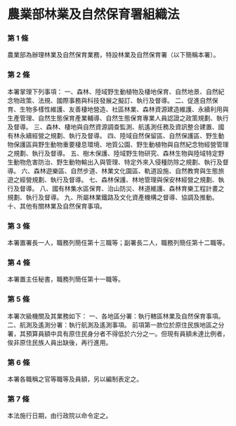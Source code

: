 # 農業部林業及自然保育署組織法

### 第 1 條

農業部為辦理林業及自然保育業務，特設林業及自然保育署（以下簡稱本署）。

### 第 2 條

本署掌理下列事項：
一、森林、陸域野生動植物及棲地保育、自然地景、自然紀念物政策、法規、國際事務與科技發展之擬訂、執行及督導。
二、促進自然保育、生物多樣性維護、友善棲地營造、社區林業、森林資源建造維護、永續利用與生產管理、自然生態保育產業輔導、自然生態保育專業人員認證之政策規劃、執行及督導。
三、森林、棲地與自然資源調查監測、航遙測任務及資訊整合建置、國有林永續經營之規劃、執行及督導。
四、陸域自然保留區、自然保護區、野生動物保護區與野生動物重要棲息環境、地質公園、野生動植物與自然紀念物經營管理之規劃、執行及督導。
五、樹木保護、陸域野生物研究、森林生物與陸域特定野生動物危害防治、野生動物輸出入與管理、特定外來入侵種防除之規劃、執行及督導。
六、森林遊樂區、自然步道、林業文化園區、軌道設施、自然教育與生態旅遊之經營規劃、執行及督導。
七、森林保護、林地管理與保安林經營之規劃、執行及督導。
八、國有林集水區保育、治山防災、林道維護、森林育樂工程計畫之規劃、執行及督導。
九、所屬林業鐵路及文化資產機構之督導、協調及推動。
十、其他有關林業及自然保育事項。

### 第 3 條

本署置署長一人，職務列簡任第十三職等；副署長二人，職務列簡任第十二職等。

### 第 4 條

本署置主任秘書，職務列簡任第十一職等。

### 第 5 條

本署次級機關及其業務如下：
一、各地區分署：執行轄區林業及自然保育事項。
二、航測及遙測分署：執行航測及遙測事項。
前項第一款位於原住民族地區之分署，其預算員額中具有原住民身分者不得低於六分之一。但現有員額未達比例者，俟非原住民族人員出缺後，再行進用。

### 第 6 條

本署各職稱之官等職等及員額，另以編制表定之。

### 第 7 條

本法施行日期，由行政院以命令定之。
